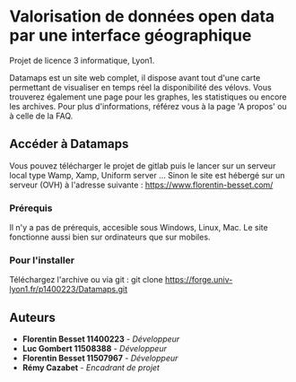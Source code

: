 # Valorisation de données open data par une interface géographique

Projet de licence 3 informatique, Lyon1.

Datamaps est un site web complet, il dispose avant tout d'une carte permettant de visualiser en temps réel la disponibilité des vélovs.
Vous trouverez également une page pour les graphes, les statistiques ou encore les archives.
Pour plus d'informations, référez vous à la page 'A propos' ou à celle de la FAQ.

## Accéder à Datamaps

Vous pouvez télécharger le projet de gitlab puis le lancer sur un serveur local type Wamp, Xamp, Uniform server ...
Sinon le site est hébergé sur un serveur (OVH) à l'adresse suivante : https://www.florentin-besset.com/

### Prérequis

Il n'y a pas de prérequis, accesible sous Windows, Linux, Mac.
Le site fonctionne aussi bien sur ordinateurs que sur mobiles.

### Pour l'installer

Téléchargez l'archive ou via git : git clone https://forge.univ-lyon1.fr/p1400223/Datamaps.git

## Auteurs

* **Florentin Besset 11400223** - *Développeur*
* **Luc Gombert 11508388** - *Développeur*
* **Florentin Besset 11507967** - *Développeur*
* **Rémy Cazabet** - *Encadrant de projet*
